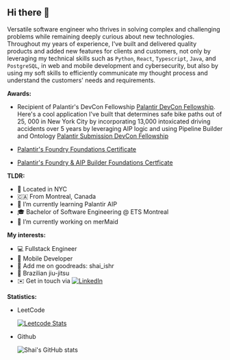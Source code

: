 ## Hi there 👋

Versatile software engineer who thrives in solving complex and challenging problems while remaining deeply curious about new technologies. Throughout my years of experience, I've built and delivered quality products and added new features for clients and customers, not only by leveraging my technical skills such as `Python`, `React`, `Typescript`, `Java`, and `PostgreSQL`, in web and mobile development and cybersecurity, but also by using my soft skills to efficiently communicate my thought process and understand the customers' needs and requirements.

**Awards:**
- Recipient of Palantir's DevCon Fellowship [Palantir DevCon Fellowship](https://www.palantir.com/devcon/fellowship/).
  Here's a cool application I've built that determines safe bike paths out of 25, 000 in New York City by incorporating
  13,000 intoxicated driving accidents over 5 years by leveraging AIP logic and using Pipeline Builder and Ontology
  [Palantir Submission DevCon Fellowship](https://x.com/Frank_Lucas_08/status/1847370321692877007)

- [Palantir's Foundry Foundations Certificate](https://verify.skilljar.com/c/hcoeo9jqxz4k)
  
- [Palantir's Foundry & AIP Builder Foundations Certficate](https://verify.skilljar.com/c/7zdcwb9ofy95)

**TLDR:**
- 🍎 Located in NYC
- 🇨🇦 From Montreal, Canada
- 🌱 I’m currently learning Palantir AIP
- 🎓 Bachelor of Software Engineering @ ETS Montreal
- 🔭 I’m currently working on merMaid

**My interests:**

- 💻 Fullstack Engineer 
- 📱 Mobile Developer 
- 🧠 Add me on goodreads: shai_ishr
- 🥋 Brazilian jiu-jitsu 
- ✉️ Get in touch via [![LinkedIn](https://img.shields.io/badge/LinkedIn-0077B5?logo=linkedin&logoColor=white)](https://www.linkedin.com/in/ishraq-sha/)


**Statistics:**
- LeetCode 
  
  [![Leetcode Stats](https://leetcard.jacoblin.cool/ShaiBrin)](https://leetcode.com/ShaiBrin)

- Github
  
  ![Shai's GitHub stats](https://github-readme-stats.vercel.app/api?username=shaibrin&show_icons=true&theme=radical)
